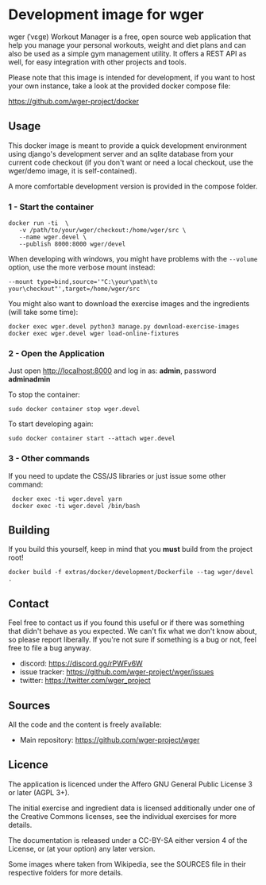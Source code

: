 # Development image for wger
wger (ˈvɛɡɐ) Workout Manager is a free, open source web application that help
you manage your personal workouts, weight and diet plans and can also be used
as a simple gym management utility. It offers a REST API as well, for easy
integration with other projects and tools.

Please note that this image is intended for development, if you want to
host your own instance, take a look at the provided docker compose file:

<https://github.com/wger-project/docker>



## Usage

This docker image is meant to provide a quick development environment using
django's development server and an sqlite database from your current code
checkout (if you don't want or need a local checkout, use the wger/demo image,
it is self-contained).

A more comfortable development version is provided in the compose folder.

### 1 - Start the container


    docker run -ti  \
       -v /path/to/your/wger/checkout:/home/wger/src \
       --name wger.devel \
       --publish 8000:8000 wger/devel

When developing with windows, you might have problems with the `--volume` option,
use the more verbose mount instead:

    --mount type=bind,source='"C:\your\path\to your\checkout"',target=/home/wger/src

You might also want to download the exercise images and the ingredients
(will take some time):

    docker exec wger.devel python3 manage.py download-exercise-images
    docker exec wger.devel wger load-online-fixtures

### 2 - Open the Application

Just open <http://localhost:8000> and log in as: **admin**, password **adminadmin**

To stop the container:

```sudo docker container stop wger.devel```

To start developing again:

```sudo docker container start --attach wger.devel```

### 3 - Other commands

If you need to update the CSS/JS libraries or just issue some other command:

     docker exec -ti wger.devel yarn
     docker exec -ti wger.devel /bin/bash

## Building

If you build this yourself, keep in mind that you **must** build from the
project root!

```docker build -f extras/docker/development/Dockerfile --tag wger/devel .```


## Contact

Feel free to contact us if you found this useful or if there was something that
didn't behave as you expected. We can't fix what we don't know about, so please
report liberally. If you're not sure if something is a bug or not, feel free to
file a bug anyway.

* discord: <https://discord.gg/rPWFv6W>
* issue tracker: <https://github.com/wger-project/wger/issues>
* twitter: <https://twitter.com/wger_project>

## Sources

All the code and the content is freely available:

* Main repository: <https://github.com/wger-project/wger>

## Licence

The application is licenced under the Affero GNU General Public License 3 or
later (AGPL 3+).

The initial exercise and ingredient data is licensed additionally under one of
the Creative Commons licenses, see the individual exercises for more details.

The documentation is released under a CC-BY-SA either version 4 of the License,
or (at your option) any later version.

Some images where taken from Wikipedia, see the SOURCES file in their respective
folders for more details.
